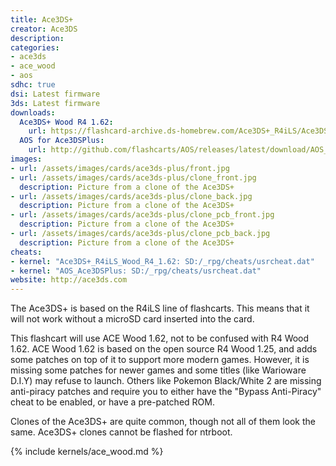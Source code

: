 ```yaml
---
title: Ace3DS+
creator: Ace3DS
description:
categories:
- ace3ds
- ace_wood
- aos
sdhc: true
dsi: Latest firmware
3ds: Latest firmware
downloads:
  Ace3DS+ Wood R4 1.62:
    url: https://flashcard-archive.ds-homebrew.com/Ace3DS+_R4iLS/Ace3DS+_R4iLS_Wood_R4_1.62.zip
  AOS for Ace3DSPlus:
    url: http://github.com/flashcarts/AOS/releases/latest/download/AOS_Ace3DSPlus.zip
images:
- url: /assets/images/cards/ace3ds-plus/front.jpg
- url: /assets/images/cards/ace3ds-plus/clone_front.jpg
  description: Picture from a clone of the Ace3DS+
- url: /assets/images/cards/ace3ds-plus/clone_back.jpg
  description: Picture from a clone of the Ace3DS+
- url: /assets/images/cards/ace3ds-plus/clone_pcb_front.jpg
  description: Picture from a clone of the Ace3DS+
- url: /assets/images/cards/ace3ds-plus/clone_pcb_back.jpg
  description: Picture from a clone of the Ace3DS+
cheats: 
- kernel: "Ace3DS+_R4iLS_Wood_R4_1.62: SD:/_rpg/cheats/usrcheat.dat"
- kernel: "AOS_Ace3DSPlus: SD:/_rpg/cheats/usrcheat.dat"
website: http://ace3ds.com
---
```


The Ace3DS+ is based on the R4iLS line of flashcarts. This means that it will not work without a microSD card inserted into the card.

This flashcart will use ACE Wood 1.62, not to be confused with R4 Wood 1.62. ACE Wood 1.62 is based on the open source R4 Wood 1.25, and adds some patches on top of it to support more modern games. However, it is missing some patches for newer games and some titles (like Warioware D.I.Y) may refuse to launch. Others like Pokemon Black/White 2 are missing anti-piracy patches and require you to either have the "Bypass Anti-Piracy" cheat to be enabled, or have a pre-patched ROM.

Clones of the Ace3DS+ are quite common, though not all of them look the same. Ace3DS+ clones cannot be flashed for ntrboot.

{% include kernels/ace_wood.md %}